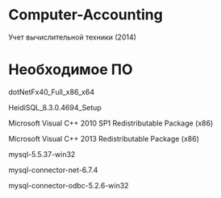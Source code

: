 # Computer-Accounting
Учет вычислительной техники (2014)

# Необходимое ПО
dotNetFx40_Full_x86_x64

HeidiSQL_8.3.0.4694_Setup

Microsoft Visual C++ 2010 SP1 Redistributable Package (x86)

Microsoft Visual C++ 2013 Redistributable Package (x86)

mysql-5.5.37-win32

mysql-connector-net-6.7.4

mysql-connector-odbc-5.2.6-win32
